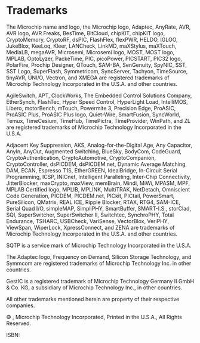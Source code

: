 # Trademarks

The Microchip name and logo, the Microchip logo, Adaptec, AnyRate, AVR, AVR logo, AVR Freaks, BesTime, BitCloud, chipKIT, chipKIT logo, CryptoMemory, CryptoRF, dsPIC, FlashFlex, flexPWR, HELDO, IGLOO, JukeBlox, KeeLoq, Kleer, LANCheck, LinkMD, maXStylus, maXTouch, MediaLB, megaAVR, Microsemi, Microsemi logo, MOST, MOST logo, MPLAB, OptoLyzer, PackeTime, PIC, picoPower, PICSTART, PIC32 logo, PolarFire, Prochip Designer, QTouch, SAM-BA, SenGenuity, SpyNIC, SST, SST Logo, SuperFlash, Symmetricom, SyncServer, Tachyon, TimeSource, tinyAVR, UNI/O, Vectron, and XMEGA are registered trademarks of Microchip Technology Incorporated in the U.S.A. and other countries.

AgileSwitch, APT, ClockWorks, The Embedded Control Solutions Company, EtherSynch, FlashTec, Hyper Speed Control, HyperLight Load, IntelliMOS, Libero, motorBench, mTouch, Powermite 3, Precision Edge, ProASIC, ProASIC Plus, ProASIC Plus logo, Quiet-Wire, SmartFusion, SyncWorld, Temux, TimeCesium, TimeHub, TimePictra, TimeProvider, WinPath, and ZL are registered trademarks of Microchip Technology Incorporated in the U.S.A.

Adjacent Key Suppression, AKS, Analog-for-the-Digital Age, Any Capacitor, AnyIn, AnyOut, Augmented Switching, BlueSky, BodyCom, CodeGuard, CryptoAuthentication, CryptoAutomotive, CryptoCompanion, CryptoController, dsPICDEM, dsPICDEM.net, Dynamic Average Matching, DAM, ECAN, Espresso T1S, EtherGREEN, IdealBridge, In-Circuit Serial Programming, ICSP, INICnet, Intelligent Paralleling, Inter-Chip Connectivity, JitterBlocker, maxCrypto, maxView, memBrain, Mindi, MiWi, MPASM, MPF, MPLAB Certified logo, MPLIB, MPLINK, MultiTRAK, NetDetach, Omniscient Code Generation, PICDEM, PICDEM.net, PICkit, PICtail, PowerSmart, PureSilicon, QMatrix, REAL ICE, Ripple Blocker, RTAX, RTG4, SAM-ICE, Serial Quad I/O, simpleMAP, SimpliPHY, SmartBuffer, SMART-I.S., storClad, SQI, SuperSwitcher, SuperSwitcher II, Switchtec, SynchroPHY, Total Endurance, TSHARC, USBCheck, VariSense, VectorBlox, VeriPHY, ViewSpan, WiperLock, XpressConnect, and ZENA are trademarks of Microchip Technology Incorporated in the U.S.A. and other countries.

SQTP is a service mark of Microchip Technology Incorporated in the U.S.A.

The Adaptec logo, Frequency on Demand, Silicon Storage Technology, and Symmcom are registered trademarks of Microchip Technology Inc. in other countries.

GestIC is a registered trademark of Microchip Technology Germany II GmbH & Co. KG, a subsidiary of Microchip Technology Inc., in other countries.

All other trademarks mentioned herein are property of their respective companies.

© , Microchip Technology Incorporated, Printed in the U.S.A., All Rights Reserved.

ISBN: 

